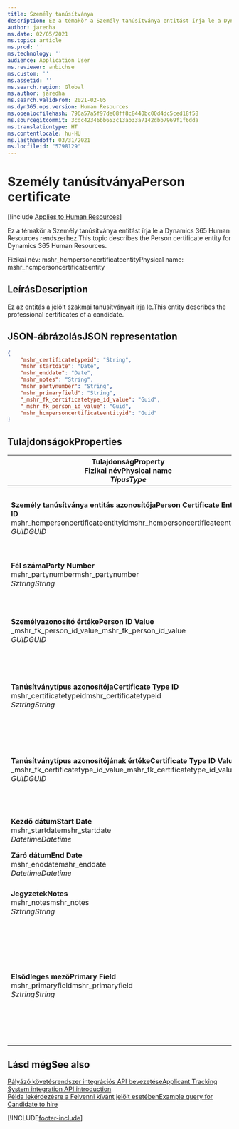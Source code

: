 ```yaml
---
title: Személy tanúsítványa
description: Ez a témakör a Személy tanúsítványa entitást írja le a Dynamics 365 Human Resources rendszerhez.
author: jaredha
ms.date: 02/05/2021
ms.topic: article
ms.prod: ''
ms.technology: ''
audience: Application User
ms.reviewer: anbichse
ms.custom: ''
ms.assetid: ''
ms.search.region: Global
ms.author: jaredha
ms.search.validFrom: 2021-02-05
ms.dyn365.ops.version: Human Resources
ms.openlocfilehash: 796a57a5f97de08ff8c8440bc00d4dc5ced18f58
ms.sourcegitcommit: 3cdc42346bb653c13ab33a7142dbb7969f1f6dda
ms.translationtype: HT
ms.contentlocale: hu-HU
ms.lasthandoff: 03/31/2021
ms.locfileid: "5798129"
---
```

# <a name="person-certificate"></a><span data-ttu-id="53995-103">Személy tanúsítványa</span><span class="sxs-lookup"><span data-stu-id="53995-103">Person certificate</span></span>

[!include [Applies to Human Resources](../includes/applies-to-hr.md)]

<span data-ttu-id="53995-104">Ez a témakör a Személy tanúsítványa entitást írja le a Dynamics 365 Human Resources rendszerhez.</span><span class="sxs-lookup"><span data-stu-id="53995-104">This topic describes the Person certificate entity for Dynamics 365 Human Resources.</span></span>

<span data-ttu-id="53995-105">Fizikai név: mshr_hcmpersoncertificateentity</span><span class="sxs-lookup"><span data-stu-id="53995-105">Physical name: mshr_hcmpersoncertificateentity</span></span>

## <a name="description"></a><span data-ttu-id="53995-106">Leírás</span><span class="sxs-lookup"><span data-stu-id="53995-106">Description</span></span>

<span data-ttu-id="53995-107">Ez az entitás a jelölt szakmai tanúsítványait írja le.</span><span class="sxs-lookup"><span data-stu-id="53995-107">This entity describes the professional certificates of a candidate.</span></span>

## <a name="json-representation"></a><span data-ttu-id="53995-108">JSON-ábrázolás</span><span class="sxs-lookup"><span data-stu-id="53995-108">JSON representation</span></span>

```json
{
    "mshr_certificatetypeid": "String",
    "mshr_startdate": "Date",
    "mshr_enddate": "Date",
    "mshr_notes": "String",
    "mshr_partynumber": "String",
    "mshr_primaryfield": "String",
    "_mshr_fk_certificatetype_id_value": "Guid",
    "_mshr_fk_person_id_value": "Guid",
    "mshr_hcmpersoncertificateentityid": "Guid"
}
```

## <a name="properties"></a><span data-ttu-id="53995-109">Tulajdonságok</span><span class="sxs-lookup"><span data-stu-id="53995-109">Properties</span></span>

| <span data-ttu-id="53995-110">Tulajdonság</span><span class="sxs-lookup"><span data-stu-id="53995-110">Property</span></span><br><span data-ttu-id="53995-111">**Fizikai név**</span><span class="sxs-lookup"><span data-stu-id="53995-111">**Physical name**</span></span><br><span data-ttu-id="53995-112">**_Típus_**</span><span class="sxs-lookup"><span data-stu-id="53995-112">**_Type_**</span></span> | <span data-ttu-id="53995-113">Használat</span><span class="sxs-lookup"><span data-stu-id="53995-113">Use</span></span> | <span data-ttu-id="53995-114">Leírás</span><span class="sxs-lookup"><span data-stu-id="53995-114">Description</span></span> |
| --- | --- | --- |
| <span data-ttu-id="53995-115">**Személy tanúsítványa entitás azonosítója**</span><span class="sxs-lookup"><span data-stu-id="53995-115">**Person Certificate Entity ID**</span></span><br><span data-ttu-id="53995-116">mshr_hcmpersoncertificateentityid</span><span class="sxs-lookup"><span data-stu-id="53995-116">mshr_hcmpersoncertificateentityid</span></span><br><span data-ttu-id="53995-117">*GUID*</span><span class="sxs-lookup"><span data-stu-id="53995-117">*GUID*</span></span> | <span data-ttu-id="53995-118">Írásvédett</span><span class="sxs-lookup"><span data-stu-id="53995-118">Read-only</span></span><br><span data-ttu-id="53995-119">Szükséges</span><span class="sxs-lookup"><span data-stu-id="53995-119">Required</span></span> | <span data-ttu-id="53995-120">A személy tanúsítványa entitásrekord rendszer által generált egyedi azonosítója.</span><span class="sxs-lookup"><span data-stu-id="53995-120">System-generated unique identifier for the person certificate entity record.</span></span> |
| <span data-ttu-id="53995-121">**Fél száma**</span><span class="sxs-lookup"><span data-stu-id="53995-121">**Party Number**</span></span><br><span data-ttu-id="53995-122">mshr_partynumber</span><span class="sxs-lookup"><span data-stu-id="53995-122">mshr_partynumber</span></span><br><span data-ttu-id="53995-123">*Sztring*</span><span class="sxs-lookup"><span data-stu-id="53995-123">*String*</span></span> | <span data-ttu-id="53995-124">Olvasás/írás</span><span class="sxs-lookup"><span data-stu-id="53995-124">Read/write</span></span><br><span data-ttu-id="53995-125">Szükséges</span><span class="sxs-lookup"><span data-stu-id="53995-125">Required</span></span> | <span data-ttu-id="53995-126">A jelölt fél (személy) rekordjának azonosítója.</span><span class="sxs-lookup"><span data-stu-id="53995-126">The party (person) ID of the candidate.</span></span> |
| <span data-ttu-id="53995-127">**Személyazonosító értéke**</span><span class="sxs-lookup"><span data-stu-id="53995-127">**Person ID Value**</span></span><br><span data-ttu-id="53995-128">_mshr_fk_person_id_value</span><span class="sxs-lookup"><span data-stu-id="53995-128">_mshr_fk_person_id_value</span></span><br><span data-ttu-id="53995-129">*GUID*</span><span class="sxs-lookup"><span data-stu-id="53995-129">*GUID*</span></span> | <span data-ttu-id="53995-130">Írásvédett</span><span class="sxs-lookup"><span data-stu-id="53995-130">Read-only</span></span><br><span data-ttu-id="53995-131">Szükséges</span><span class="sxs-lookup"><span data-stu-id="53995-131">Required</span></span><br><span data-ttu-id="53995-132">Idegen kulcs: mshr_dirpersonentityid / mshr_dirpersonentity</span><span class="sxs-lookup"><span data-stu-id="53995-132">Foreign key: mshr_dirpersonentityid of mshr_dirpersonentity</span></span> | <span data-ttu-id="53995-133">A fél (személy) entitásrekord rendszer által generált egyedi azonosítója.</span><span class="sxs-lookup"><span data-stu-id="53995-133">The system-generated identifier of the party (person) entity record.</span></span> |
| <span data-ttu-id="53995-134">**Tanúsítványtípus azonosítója**</span><span class="sxs-lookup"><span data-stu-id="53995-134">**Certificate Type ID**</span></span><br><span data-ttu-id="53995-135">mshr_certificatetypeid</span><span class="sxs-lookup"><span data-stu-id="53995-135">mshr_certificatetypeid</span></span><br><span data-ttu-id="53995-136">*Sztring*</span><span class="sxs-lookup"><span data-stu-id="53995-136">*String*</span></span> | <span data-ttu-id="53995-137">Olvasás/írás</span><span class="sxs-lookup"><span data-stu-id="53995-137">Read/write</span></span><br><span data-ttu-id="53995-138">Szükséges</span><span class="sxs-lookup"><span data-stu-id="53995-138">Required</span></span> |  <span data-ttu-id="53995-139">A Human Resources rendszerben definiált tanúsítványtípus azonosítója.</span><span class="sxs-lookup"><span data-stu-id="53995-139">The identifier of the certificate type defined in Human Resources.</span></span> |
| <span data-ttu-id="53995-140">**Tanúsítványtípus azonosítójának értéke**</span><span class="sxs-lookup"><span data-stu-id="53995-140">**Certificate Type ID Value**</span></span><br><span data-ttu-id="53995-141">_mshr_fk_certificatetype_id_value</span><span class="sxs-lookup"><span data-stu-id="53995-141">_mshr_fk_certificatetype_id_value</span></span><br><span data-ttu-id="53995-142">*GUID*</span><span class="sxs-lookup"><span data-stu-id="53995-142">*GUID*</span></span> | <span data-ttu-id="53995-143">Írásvédett</span><span class="sxs-lookup"><span data-stu-id="53995-143">Read-only</span></span><br><span data-ttu-id="53995-144">Szükséges</span><span class="sxs-lookup"><span data-stu-id="53995-144">Required</span></span><br><span data-ttu-id="53995-145">Idegen kulcs: mshr_hcmcertificatetypeentityid / mshr_hcmcertificatetypeentity</span><span class="sxs-lookup"><span data-stu-id="53995-145">Foreign key: mshr_hcmcertificatetypeentityid of mshr_hcmcertificatetypeentity</span></span> | <span data-ttu-id="53995-146">A társított entitás tanúsítványtípusának rendszer által generált egyedi azonosítója.</span><span class="sxs-lookup"><span data-stu-id="53995-146">System-generated unique identifier of the certificate type in the associated entity.</span></span> |
| <span data-ttu-id="53995-147">**Kezdő dátum**</span><span class="sxs-lookup"><span data-stu-id="53995-147">**Start Date**</span></span><br><span data-ttu-id="53995-148">mshr_startdate</span><span class="sxs-lookup"><span data-stu-id="53995-148">mshr_startdate</span></span><br><span data-ttu-id="53995-149">*Datetime*</span><span class="sxs-lookup"><span data-stu-id="53995-149">*Datetime*</span></span> | <span data-ttu-id="53995-150">Olvasás/írás</span><span class="sxs-lookup"><span data-stu-id="53995-150">Read/write</span></span><br><span data-ttu-id="53995-151">Szükséges</span><span class="sxs-lookup"><span data-stu-id="53995-151">Required</span></span> | <span data-ttu-id="53995-152">A tanúsítvány kibocsátásának dátuma.</span><span class="sxs-lookup"><span data-stu-id="53995-152">The date at which the certificate was issued.</span></span> |
| <span data-ttu-id="53995-153">**Záró dátum**</span><span class="sxs-lookup"><span data-stu-id="53995-153">**End Date**</span></span><br><span data-ttu-id="53995-154">mshr_enddate</span><span class="sxs-lookup"><span data-stu-id="53995-154">mshr_enddate</span></span><br><span data-ttu-id="53995-155">*Datetime*</span><span class="sxs-lookup"><span data-stu-id="53995-155">*Datetime*</span></span> | <span data-ttu-id="53995-156">Olvasás/írás</span><span class="sxs-lookup"><span data-stu-id="53995-156">Read/write</span></span><br><span data-ttu-id="53995-157">Választható</span><span class="sxs-lookup"><span data-stu-id="53995-157">Optional</span></span> | <span data-ttu-id="53995-158">A tanúsítvány lejáratának dátuma.</span><span class="sxs-lookup"><span data-stu-id="53995-158">The date at which the certificate will expire.</span></span> |
| <span data-ttu-id="53995-159">**Jegyzetek**</span><span class="sxs-lookup"><span data-stu-id="53995-159">**Notes**</span></span><br><span data-ttu-id="53995-160">mshr_notes</span><span class="sxs-lookup"><span data-stu-id="53995-160">mshr_notes</span></span><br><span data-ttu-id="53995-161">*Sztring*</span><span class="sxs-lookup"><span data-stu-id="53995-161">*String*</span></span> | <span data-ttu-id="53995-162">Olvasás/írás</span><span class="sxs-lookup"><span data-stu-id="53995-162">Read/write</span></span><br><span data-ttu-id="53995-163">Választható</span><span class="sxs-lookup"><span data-stu-id="53995-163">Optional</span></span> | <span data-ttu-id="53995-164">A toborzási vagy felvételi vezetők által használható megjegyzések.</span><span class="sxs-lookup"><span data-stu-id="53995-164">Notes for use by hiring managers and recruiters.</span></span> |
| <span data-ttu-id="53995-165">**Elsődleges mező**</span><span class="sxs-lookup"><span data-stu-id="53995-165">**Primary Field**</span></span><br><span data-ttu-id="53995-166">mshr_primaryfield</span><span class="sxs-lookup"><span data-stu-id="53995-166">mshr_primaryfield</span></span><br><span data-ttu-id="53995-167">*Sztring*</span><span class="sxs-lookup"><span data-stu-id="53995-167">*String*</span></span> | <span data-ttu-id="53995-168">Írásvédett</span><span class="sxs-lookup"><span data-stu-id="53995-168">Read-only</span></span><br><span data-ttu-id="53995-169">Szükséges</span><span class="sxs-lookup"><span data-stu-id="53995-169">Required</span></span> |  <span data-ttu-id="53995-170">Az entitásrekord azonosítójaként használandó mező.</span><span class="sxs-lookup"><span data-stu-id="53995-170">Field to be used as an identifier of the entity record.</span></span> <span data-ttu-id="53995-171">A fél számának, a tanúsítványtípus azonosítójának és a kezdő dátumnak a kombinációja.</span><span class="sxs-lookup"><span data-stu-id="53995-171">Combination of party number, certificate type ID, and start date.</span></span> |

## <a name="see-also"></a><span data-ttu-id="53995-172">Lásd még</span><span class="sxs-lookup"><span data-stu-id="53995-172">See also</span></span>

[<span data-ttu-id="53995-173">Pályázó követésrendszer integrációs API bevezetése</span><span class="sxs-lookup"><span data-stu-id="53995-173">Applicant Tracking System integration API introduction</span></span>](hr-admin-integration-ats-api-introduction.md)<br>
[<span data-ttu-id="53995-174">Példa lekérdezésre a Felvenni kívánt jelölt esetében</span><span class="sxs-lookup"><span data-stu-id="53995-174">Example query for Candidate to hire</span></span>](hr-admin-integration-ats-api-candidate-to-hire-example-query.md)



[!INCLUDE[footer-include](../includes/footer-banner.md)]